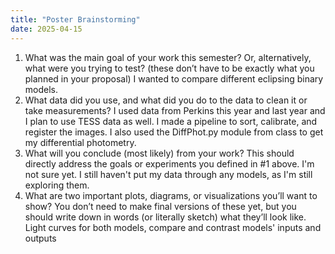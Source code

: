 ```yaml
---
title: "Poster Brainstorming"
date: 2025-04-15
---
```

1. What was the main goal of your work this semester? Or, alternatively, what were you trying to test? (these don’t have to be exactly what you planned in your proposal)
   I wanted to compare different eclipsing binary models.
3. What data did you use, and what did you do to the data to clean it or take measurements?
   I used data from Perkins this year and last year and I plan to use TESS data as well. I made a pipeline to sort, calibrate, and register the images. I also used the DiffPhot.py module from class to get my differential photometry.
5. What will you conclude (most likely) from your work? This should directly address the goals or experiments you defined in #1 above.
   I'm not sure yet. I still haven't put my data through any models, as I'm still exploring them.
7. What are two important plots, diagrams, or visualizations you’ll want to show? You don’t need to make final versions of these yet, but you should write down in words (or literally sketch) what they’ll look like.
   Light curves for both models, compare and contrast models' inputs and outputs
